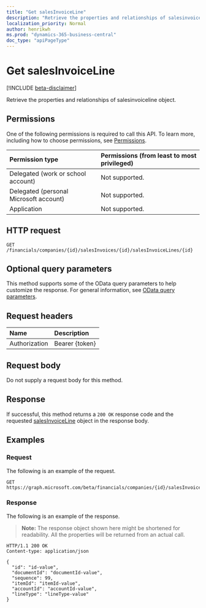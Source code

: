 ```yaml
---
title: "Get salesInvoiceLine"
description: "Retrieve the properties and relationships of salesinvoiceline object."
localization_priority: Normal
author: henrikwh
ms.prod: "dynamics-365-business-central"
doc_type: "apiPageType"
---
```


# Get salesInvoiceLine

[!INCLUDE [beta-disclaimer](../../includes/beta-disclaimer.md)]

Retrieve the properties and relationships of salesinvoiceline object.

## Permissions

One of the following permissions is required to call this API. To learn more, including how to choose permissions, see [Permissions](/graph/permissions-reference).

| Permission type                        | Permissions (from least to most privileged) |
|:---------------------------------------|:--------------------------------------------|
| Delegated (work or school account)     | Not supported. |
| Delegated (personal Microsoft account) | Not supported. |
| Application                            | Not supported. |

## HTTP request

<!-- { "blockType": "ignored" } -->

```http
GET /financials/companies/{id}/salesInvoices/{id}/salesInvoiceLines/{id}
```

## Optional query parameters

This method supports some of the OData query parameters to help customize the response. For general information, see [OData query parameters](/graph/query-parameters).

## Request headers

| Name      |Description|
|:----------|:----------|
| Authorization | Bearer {token} |

## Request body

Do not supply a request body for this method.

## Response

If successful, this method returns a `200 OK` response code and the requested [salesInvoiceLine](../resources/dynamics-salesinvoiceline.md) object in the response body.

## Examples

### Request

The following is an example of the request.
<!-- {
  "blockType": "request",
  "name": "get_salesinvoiceline"
}-->

```http
GET https://graph.microsoft.com/beta/financials/companies/{id}/salesInvoices/{id}/salesInvoiceLines/{id}
```

### Response

The following is an example of the response.

> **Note:** The response object shown here might be shortened for readability. All the properties will be returned from an actual call.

<!-- {
  "blockType": "response",
  "truncated": true,
  "@odata.type": "microsoft.graph.salesInvoiceLine"
} -->

```http
HTTP/1.1 200 OK
Content-type: application/json

{
  "id": "id-value",
  "documentId": "documentId-value",
  "sequence": 99,
  "itemId": "itemId-value",
  "accountId": "accountId-value",
  "lineType": "lineType-value"
}
```

<!-- uuid: 16cd6b66-4b1a-43a1-adaf-3a886856ed98
2019-02-04 14:57:30 UTC -->
<!-- {
  "type": "#page.annotation",
  "description": "Get salesInvoiceLine",
  "keywords": "",
  "section": "documentation",
  "tocPath": ""
}-->